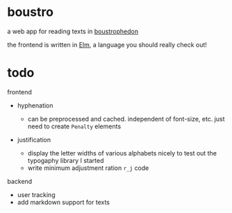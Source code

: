# boustro

a web app for reading texts in [boustrophedon](http://en.wikipedia.org/wiki/Boustrophedon)

the frontend is written in [Elm](http://elm-lang.org/), a language you should really check
out!

# todo

frontend

- hyphenation
    + can be preprocessed and cached. independent of font-size, etc.
      just need to create `Penalty` elements

- justification
    + display the letter widths of various alphabets nicely to test out the
      typogaphy library I started
    + write minimum adjustment ration `r_j` code

backend

- user tracking
- add markdown support for texts
